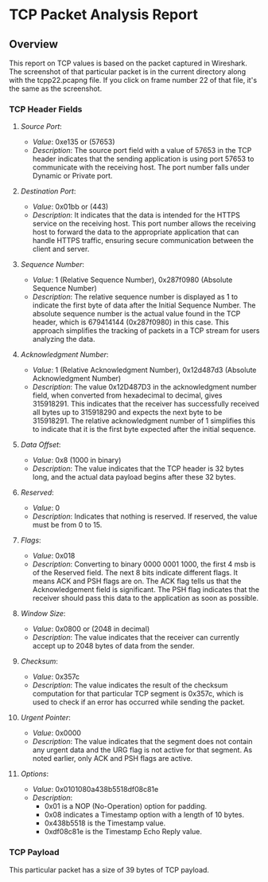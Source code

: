 # TCP Packet Analysis Report

## Overview
This report on TCP values is based on the packet captured in Wireshark. The screenshot of that particular packet is in the current directory along with the tcpp22.pcapng file. If you click on frame number 22 of that file, it's the same as the screenshot.

### TCP Header Fields

1. *Source Port*:
   - *Value*: 0xe135 or (57653)
   - *Description*: The source port field with a value of 57653 in the TCP header indicates that the sending application is using port 57653 to communicate with the receiving host. The port number falls under Dynamic or Private port.

2. *Destination Port*:
   - *Value*: 0x01bb or (443)
   - *Description*: It indicates that the data is intended for the HTTPS service on the receiving host. This port number allows the receiving host to forward the data to the appropriate application that can handle HTTPS traffic, ensuring secure communication between the client and server.

3. *Sequence Number*:
   - *Value*: 1 (Relative Sequence Number), 0x287f0980 (Absolute Sequence Number)
   - *Description*: The relative sequence number is displayed as 1 to indicate the first byte of data after the Initial Sequence Number. The absolute sequence number is the actual value found in the TCP header, which is 679414144 (0x287f0980) in this case. This approach simplifies the tracking of packets in a TCP stream for users analyzing the data.

4. *Acknowledgment Number*:
   - *Value*: 1 (Relative Acknowledgment Number), 0x12d487d3 (Absolute Acknowledgment Number)
   - *Description*: The value 0x12D487D3 in the acknowledgment number field, when converted from hexadecimal to decimal, gives 315918291. This indicates that the receiver has successfully received all bytes up to 315918290 and expects the next byte to be 315918291. The relative acknowledgment number of 1 simplifies this to indicate that it is the first byte expected after the initial sequence.

5. *Data Offset*:
   - *Value*: 0x8 (1000 in binary)
   - *Description*: The value indicates that the TCP header is 32 bytes long, and the actual data payload begins after these 32 bytes.

6. *Reserved*:
   - *Value*: 0
   - *Description*: Indicates that nothing is reserved. If reserved, the value must be from 0 to 15.

7. *Flags*:
   - *Value*: 0x018
   - *Description*: Converting to binary 0000 0001 1000, the first 4 msb is of the Reserved field. The next 8 bits indicate different flags. It means ACK and PSH flags are on. The ACK flag tells us that the Acknowledgement field is significant. The PSH flag indicates that the receiver should pass this data to the application as soon as possible.

8. *Window Size*:
   - *Value*: 0x0800 or (2048 in decimal)
   - *Description*: The value indicates that the receiver can currently accept up to 2048 bytes of data from the sender.

9. *Checksum*:
   - *Value*: 0x357c
   - *Description*: The value indicates the result of the checksum computation for that particular TCP segment is 0x357c, which is used to check if an error has occurred while sending the packet.

10. *Urgent Pointer*:
    - *Value*: 0x0000
    - *Description*: The value indicates that the segment does not contain any urgent data and the URG flag is not active for that segment. As noted earlier, only ACK and PSH flags are active.

11. *Options*:
    - *Value*: 0x0101080a438b5518df08c81e
    - *Description*:
      - 0x01 is a NOP (No-Operation) option for padding.
      - 0x08 indicates a Timestamp option with a length of 10 bytes.
      - 0x438b5518 is the Timestamp value.
      - 0xdf08c81e is the Timestamp Echo Reply value.

### TCP Payload
This particular packet has a size of 39 bytes of TCP payload.